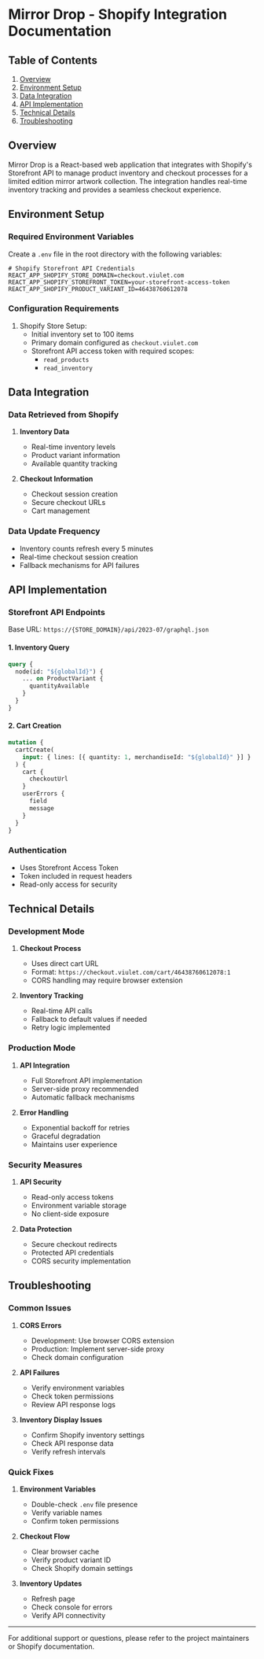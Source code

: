 # Mirror Drop - Shopify Integration Documentation

## Table of Contents

1. [Overview](#overview)
2. [Environment Setup](#environment-setup)
3. [Data Integration](#data-integration)
4. [API Implementation](#api-implementation)
5. [Technical Details](#technical-details)
6. [Troubleshooting](#troubleshooting)

## Overview

Mirror Drop is a React-based web application that integrates with Shopify's Storefront API to manage product inventory and checkout processes for a limited edition mirror artwork collection. The integration handles real-time inventory tracking and provides a seamless checkout experience.

## Environment Setup

### Required Environment Variables

Create a `.env` file in the root directory with the following variables:

```env
# Shopify Storefront API Credentials
REACT_APP_SHOPIFY_STORE_DOMAIN=checkout.viulet.com
REACT_APP_SHOPIFY_STOREFRONT_TOKEN=your-storefront-access-token
REACT_APP_SHOPIFY_PRODUCT_VARIANT_ID=46438760612078
```

### Configuration Requirements

1. Shopify Store Setup:
   - Initial inventory set to 100 items
   - Primary domain configured as `checkout.viulet.com`
   - Storefront API access token with required scopes:
     - `read_products`
     - `read_inventory`

## Data Integration

### Data Retrieved from Shopify

1. **Inventory Data**

   - Real-time inventory levels
   - Product variant information
   - Available quantity tracking

2. **Checkout Information**
   - Checkout session creation
   - Secure checkout URLs
   - Cart management

### Data Update Frequency

- Inventory counts refresh every 5 minutes
- Real-time checkout session creation
- Fallback mechanisms for API failures

## API Implementation

### Storefront API Endpoints

Base URL: `https://{STORE_DOMAIN}/api/2023-07/graphql.json`

#### 1. Inventory Query

```graphql
query {
  node(id: "${globalId}") {
    ... on ProductVariant {
      quantityAvailable
    }
  }
}
```

#### 2. Cart Creation

```graphql
mutation {
  cartCreate(
    input: { lines: [{ quantity: 1, merchandiseId: "${globalId}" }] }
  ) {
    cart {
      checkoutUrl
    }
    userErrors {
      field
      message
    }
  }
}
```

### Authentication

- Uses Storefront Access Token
- Token included in request headers
- Read-only access for security

## Technical Details

### Development Mode

1. **Checkout Process**

   - Uses direct cart URL
   - Format: `https://checkout.viulet.com/cart/46438760612078:1`
   - CORS handling may require browser extension

2. **Inventory Tracking**
   - Real-time API calls
   - Fallback to default values if needed
   - Retry logic implemented

### Production Mode

1. **API Integration**

   - Full Storefront API implementation
   - Server-side proxy recommended
   - Automatic fallback mechanisms

2. **Error Handling**
   - Exponential backoff for retries
   - Graceful degradation
   - Maintains user experience

### Security Measures

1. **API Security**

   - Read-only access tokens
   - Environment variable storage
   - No client-side exposure

2. **Data Protection**
   - Secure checkout redirects
   - Protected API credentials
   - CORS security implementation

## Troubleshooting

### Common Issues

1. **CORS Errors**

   - Development: Use browser CORS extension
   - Production: Implement server-side proxy
   - Check domain configuration

2. **API Failures**

   - Verify environment variables
   - Check token permissions
   - Review API response logs

3. **Inventory Display Issues**
   - Confirm Shopify inventory settings
   - Check API response data
   - Verify refresh intervals

### Quick Fixes

1. **Environment Variables**

   - Double-check `.env` file presence
   - Verify variable names
   - Confirm token permissions

2. **Checkout Flow**

   - Clear browser cache
   - Verify product variant ID
   - Check Shopify domain settings

3. **Inventory Updates**
   - Refresh page
   - Check console for errors
   - Verify API connectivity

---

For additional support or questions, please refer to the project maintainers or Shopify documentation.
